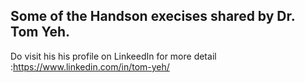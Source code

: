 ## Some of the Handson execises shared by Dr. Tom Yeh.
Do visit his his profile on LinkeedIn for more detail :https://www.linkedin.com/in/tom-yeh/
